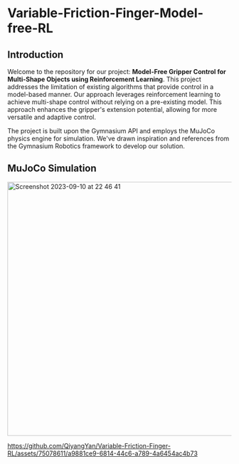 # Variable-Friction-Finger-Model-free-RL

## Introduction
Welcome to the repository for our project: **Model-Free Gripper Control for Multi-Shape Objects using Reinforcement Learning**. This project addresses the limitation of existing algorithms that provide control in a model-based manner. Our approach leverages reinforcement learning to achieve multi-shape control without relying on a pre-existing model. This approach enhances the gripper's extension potential, allowing for more versatile and adaptive control.

The project is built upon the Gymnasium API and employs the MuJoCo physics engine for simulation. We've drawn inspiration and references from the Gymnasium Robotics framework to develop our solution.


## MuJoCo Simulation
<img width="570" alt="Screenshot 2023-09-10 at 22 46 41" src="https://github.com/QiyangYan/Variable-Friction-Finger-RL/assets/75078611/0a40eec6-518b-4f9e-b2f9-e57088f07416">


https://github.com/QiyangYan/Variable-Friction-Finger-RL/assets/75078611/a9881ce9-6814-44c6-a789-4a6454ac4b73

